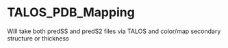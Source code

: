 # TALOS_PDB_Mapping
Will take both predSS and predS2 files via TALOS and color/map secondary structure or thickness
